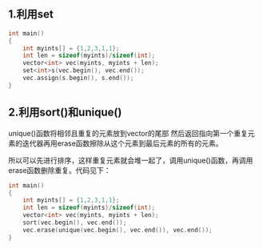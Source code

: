 1.利用set
---------
```cpp
int main()
{
    int myints[] = {1,2,3,1,1};
    int len = sizeof(myints)/sizeof(int);
    vector<int> vec(myints, myints + len);
    set<int>s(vec.begin(), vec.end());
    vec.assign(s.begin(), s.end());
}
```
2.利用sort()和unique()
------------------------
unique()函数将相邻且重复的元素放到vector的尾部 然后返回指向第一个重复元素的迭代器再用erase函数擦除从这个元素到最后元素的所有的元素。

所以可以先进行排序，这样重复元素就会堆一起了，调用unique()函数，再调用erase函数删除重复。代码见下：
```cpp
int main()
{
    int myints[] = {1,2,3,1,1};
    int len = sizeof(myints)/sizeof(int);
    vector<int> vec(myints, myints + len);
    sort(vec.begin(), vec.end());
    vec.erase(unique(vec.begin(), vec.end()), vec.end());
}
```
